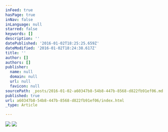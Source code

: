 ```yaml
---
inFeed: true
hasPage: true
inNav: false
inLanguage: null
starred: false
keywords: []
description: ''
datePublished: '2016-01-02T18:25:25.659Z'
dateModified: '2016-01-02T18:24:38.617Z'
title: ''
author: []
authors: []
publisher:
  name: null
  domain: null
  url: null
  favicon: null
sourcePath: _posts/2016-01-02-a60347b8-54b8-447b-8568-d822fb91ef06.md
published: true
url: a60347b8-54b8-447b-8568-d822fb91ef06/index.html
_type: Article

---
```

![](https://the-grid-user-content.s3-us-west-2.amazonaws.com/c4907001-7aa7-471d-bdf5-0847d72e83b9.png)
![](https://the-grid-user-content.s3-us-west-2.amazonaws.com/88609562-1170-4600-89b7-05c341b4f2f7.jpg)